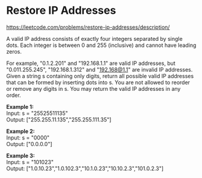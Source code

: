 # Restore IP Addresses
https://leetcode.com/problems/restore-ip-addresses/description/

A valid IP address consists of exactly four integers separated by single dots. Each integer is between 0 and 255 (inclusive) and cannot have leading zeros.

For example, "0.1.2.201" and "192.168.1.1" are valid IP addresses, but "0.011.255.245", "192.168.1.312" and "192.168@1.1" are invalid IP addresses.
Given a string s containing only digits, return all possible valid IP addresses that can be formed by inserting dots into s. You are not allowed to reorder or remove any digits in s. You may return the valid IP addresses in any order.

<b>Example 1:</b>\
Input: s = "25525511135"\
Output: ["255.255.11.135","255.255.111.35"]

<b>Example 2:</b>\
Input: s = "0000"\
Output: ["0.0.0.0"]

<b>Example 3:</b>\
Input: s = "101023"\
Output: ["1.0.10.23","1.0.102.3","10.1.0.23","10.10.2.3","101.0.2.3"]